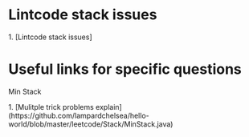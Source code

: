 # Lintcode stack issues
<p>1. [Lintcode stack issues]

# Useful links for specific questions
<p>Min Stack
<p>1. [Mulitple trick problems explain] (https://github.com/lampardchelsea/hello-world/blob/master/leetcode/Stack/MinStack.java)
